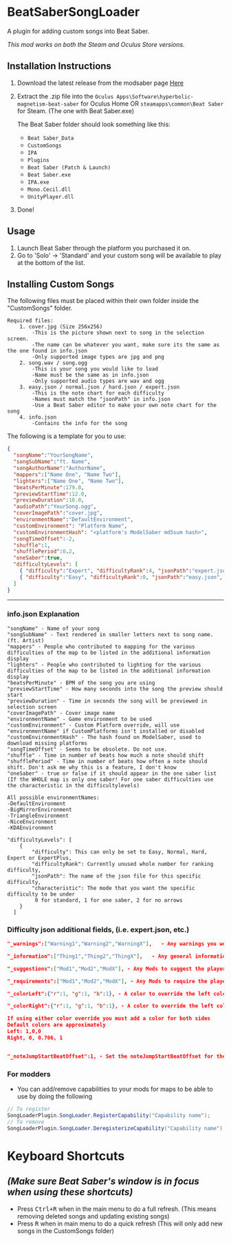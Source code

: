 # BeatSaberSongLoader
A plugin for adding custom songs into Beat Saber.

*This mod works on both the Steam and Oculus Store versions.*

## Installation Instructions
 1. Download the latest release from the modsaber page [Here](https://www.modsaber.org/mod/song-loader/)
 2. Extract the .zip file into the `Oculus Apps\Software\hyperbolic-magnetism-beat-saber` for Oculus Home OR `steamapps\common\Beat Saber` for Steam. (The one with Beat Saber.exe)
  
    The Beat Saber folder should look something like this:
    * `Beat Saber_Data`
    * `CustomSongs`
    * `IPA`
    * `Plugins`
    * `Beat Saber (Patch & Launch)`
    * `Beat Saber.exe`
    * `IPA.exe`
    * `Mono.Cecil.dll`
    * `UnityPlayer.dll`
 3. Done!

## Usage
 1. Launch Beat Saber through the platform you purchased it on.	
 2. Go to 'Solo' -> 'Standard' and your custom song will be available to play at the bottom of the list.	


## Installing Custom Songs
The following files must be placed within their own folder inside the "CustomSongs" folder.

    Required files:
		1. cover.jpg (Size 256x256)
			-This is the picture shown next to song in the selection screen.
			-The name can be whatever you want, make sure its the same as the one found in info.json
			-Only supported image types are jpg and png
		2. song.wav / song.ogg
			-This is your song you would like to load
			-Name must be the same as in info.json
			-Only supported audio types are wav and ogg
		3. easy.json / normal.json / hard.json / expert.json
			-This is the note chart for each difficulty
			-Names must match the "jsonPath" in info.json
			-Use a Beat Saber editor to make your own note chart for the song
		4. info.json
			-Contains the info for the song

The following is a template for you to use:
```json
{
  "songName":"YourSongName",
  "songSubName":"ft. Name",
  "songAuthorName":"AuthorName",
  "mappers":["Name One", "Name Two"],
  "lighters":["Name One", "Name Two"],
  "beatsPerMinute":179.0, 
  "previewStartTime":12.0,
  "previewDuration":10.0,
  "audioPath":"YourSong.ogg",
  "coverImagePath":"cover.jpg",
  "environmentName":"DefaultEnvironment",
  "customEnvironment": "Platform Name",
  "customEnvironmentHash": "<platform's ModelSaber md5sum hash>",
  "songTimeOffset":-2,
  "shuffle":1,
  "shufflePeriod":0.2,
  "oneSaber":true,
  "difficultyLevels": [
	{ "difficulty":"Expert", "difficultyRank":4, "jsonPath":"expert.json" },
	{ "difficulty":"Easy", "difficultyRank":0, "jsonPath":"easy.json", "characteristic":0 }
  ]
}
```
___

### info.json Explanation
```
"songName" - Name of your song
"songSubName" - Text rendered in smaller letters next to song name. (ft. Artist)
"mappers" - People who contributed to mapping for the various difficulties of the map to be listed in the additional information display
"lighters" - People who contributed to lighting for the various difficulties of the map to be listed in the additional information display
"beatsPerMinute" - BPM of the song you are using
"previewStartTime" - How many seconds into the song the preview should start
"previewDuration" - Time in seconds the song will be previewed in selection screen
"coverImagePath" - Cover image name
"environmentName" - Game environment to be used
"customEnvironment" - Custom Platform override, will use "environmentName" if CustomPlatforms isn't installed or disabled
"customEnvironmentHash" - The hash found on ModelSaber, used to download missing platforms
"songTimeOffset" - Seems to be obsolete. Do not use.
"shuffle" - Time in number of beats how much a note should shift
"shufflePeriod" - Time in number of beats how often a note should shift. Don't ask me why this is a feature, I don't know
"oneSaber" - true or false if it should appear in the one saber list 
(If the WHOLE map is only one saber! For one saber difficulties use the characteristic in the difficultylevels)

All possible environmentNames:
-DefaultEnvironment
-BigMirrorEnvironment
-TriangleEnvironment
-NiceEnvironment
-KDAEnvironment

"difficultyLevels": [
	{
		"difficulty": This can only be set to Easy, Normal, Hard, Expert or ExpertPlus,
		"difficultyRank": Currently unused whole number for ranking difficulty,
		"jsonPath": The name of the json file for this specific difficulty,
		"characteristic": The mode that you want the specific difficulty to be under
		 0 for standard, 1 for one saber, 2 for no arrows
	}
  ]
```

### Difficulty json additional fields, (i.e. expert.json,  etc.)
```json
"_warnings":["Warning1","Warning2","WarningX"],   - Any warnings you would like the player to be aware of before playing the song

"_information":["Thing1","Thing2","ThingX"],   - Any general information you would like the player to be aware of before playing the song

"_suggestions":["Mod1","Mod2","ModX"], - Any Mods to suggest the player uses for playing the song, must be supported by the mod in question otherwise the player will constantly be informed they are missing suggested mod(s)

"_requirements":["Mod1","Mod2","ModX"], - Any Mods to require the player has before being able to play the song, must be supported by mod in question otherwise song will simply not be playable

"_colorLeft":{"r":1, "g":1, "b":1}, - A color to override the left color to if the player has custom song colors enabled, color range for r,g, and b is a 0-1 scale, not 0-255 scale 

"_colorRight":{"r":1, "g":1, "b":1}, - A color to override the left color to if the player has custom song colors enabled, color range for r,g, and b is a 0-1 scale, not 0-255 scale

If using either color override you must add a color for both sides
Default colors are approximately
Left: 1,0,0
Right, 0, 0.706, 1


"_noteJumpStartBeatOffset":1, - Set the noteJumpStartBeatOffset for the song, default value is 0 if not implemented
```
### For modders
 * You can add/remove capabilities to your mods for maps to be able to use by doing the following
 ```csharp
 // To register
 SongLoaderPlugin.SongLoader.RegisterCapability("Capability name");
 // To remove
 SongLoaderPlugin.SongLoader.DeregisterizeCapability("Capability name");
 ```
# Keyboard Shortcuts
*(Make sure Beat Saber's window is in focus when using these shortcuts)*
---
 * Press <kbd>Ctrl+R</kbd> when in the main menu to do a full refresh. (This means removing deleted songs and updating existing songs)
 * Press <kbd>R</kbd> when in main menu to do a quick refresh (This will only add new songs in the CustomSongs folder)
